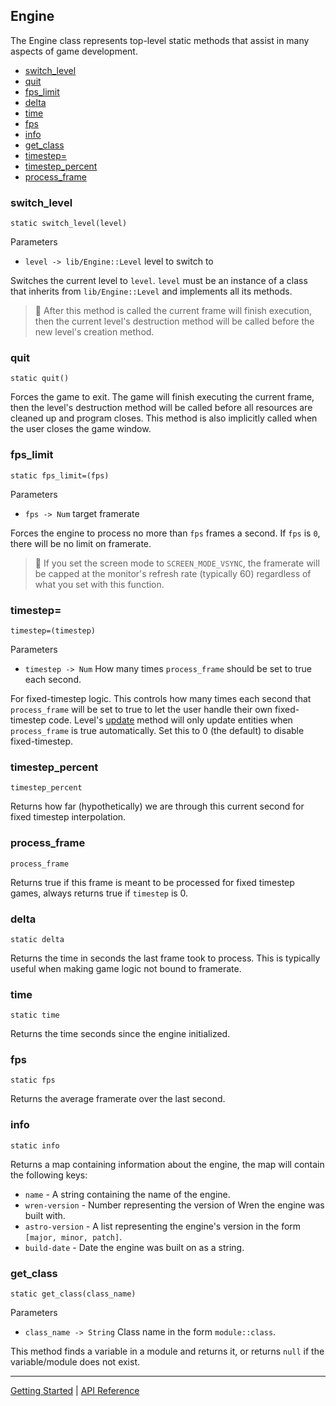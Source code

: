 ## Engine
The Engine class represents top-level static methods that assist in many
aspects of game development.

 + [switch_level](#switch_level)
 + [quit](#quit)
 + [fps_limit](#fps_limit)
 + [delta](#delta)
 + [time](#time)
 + [fps](#fps)
 + [info](#info)
 + [get_class](#get_class)
 + [timestep=](#timestep)
 + [timestep_percent](#timestep_percent)
 + [process_frame](#process_frame)
 
### switch_level
`static switch_level(level)`

Parameters
 + `level -> lib/Engine::Level` level to switch to

Switches the current level to `level`. `level` must be an instance of a class 
that inherits from `lib/Engine::Level` and implements all its methods.

> 📝 After this method is called the current frame will finish execution, then
> the current level's destruction method will be called before the new level's
> creation method.

### quit
`static quit()`

Forces the game to exit. The game will finish executing the current frame, then
the level's destruction method will be called before all resources are cleaned up
and program closes. This method is also implicitly called when the user closes
the game window.

### fps_limit
`static fps_limit=(fps)`

Parameters
 + `fps -> Num` target framerate

Forces the engine to process no more than `fps` frames a second. If `fps` is `0`,
there will be no limit on framerate.

> 📝 If you set the screen mode to `SCREEN_MODE_VSYNC`, the framerate will be
> capped at the monitor's refresh rate (typically 60) regardless of what you set
> with this function.

### timestep=
`timestep=(timestep)`

Parameters
 + `timestep -> Num` How many times `process_frame` should be set to true each second.
 
For fixed-timestep logic. This controls how many times each second that `process_frame` will be
set to true to let the user handle their own fixed-timestep code. Level's [update](Level.md#update)
method will only update entities when `process_frame` is true automatically. Set this to 0 (the default)
to disable fixed-timestep.

### timestep_percent
`timestep_percent`

Returns how far (hypothetically) we are through this current second for fixed timestep interpolation.

### process_frame
`process_frame`

Returns true if this frame is meant to be processed for fixed timestep games, always returns true
if `timestep` is 0.

### delta
`static delta`

Returns the time in seconds the last frame took to process. This is typically useful
when making game logic not bound to framerate.

### time
`static time`

Returns the time seconds since the engine initialized.

### fps
`static fps`

Returns the average framerate over the last second.

### info
`static info`

Returns a map containing information about the engine, the map will contain the
following keys:
 + `name` - A string containing the name of the engine.
 + `wren-version` - Number representing the version of Wren the engine was built with.
 + `astro-version` - A list representing the engine's version in the form `[major, minor, patch]`.
 + `build-date` - Date the engine was built on as a string.

### get_class
`static get_class(class_name)`

Parameters
 + `class_name -> String` Class name in the form `module::class`.
 
This method finds a variable in a module and returns it, or returns `null` if the variable/module
does not exist.

-----------

[Getting Started](../GettingStarted.md) | [API Reference](../API.md)